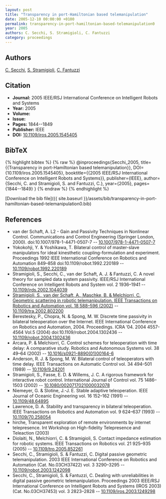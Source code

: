 ```yaml
---
layout: post
title: "Transparency in port-Hamiltonian based telemanipulation"
date: 2005-12-10 00:00:00 +0100
permalink: transparency-in-port-hamiltonian-based-telemanipulation0
year: 2005
authors: C. Secchi, S. Stramigioli, C. Fantuzzi
category: proceedings
---
```

 
## Authors
[C. Secchi](authors/cristian-secchi), [S. Stramigioli](authors/stefano-stramigioli), [C. Fantuzzi](authors/cesare-fantuzzi)
 
## Citation
- **Journal:** 2005 IEEE/RSJ International Conference on Intelligent Robots and Systems
- **Year:** 2005
- **Volume:** 
- **Issue:** 
- **Pages:** 1844--1849
- **Publisher:** IEEE
- **DOI:** [10.1109/iros.2005.1545405](https://doi.org/10.1109/iros.2005.1545405)
 
## BibTeX
{% highlight bibtex %}
{% raw %}
@inproceedings{Secchi_2005,
  title={{Transparency in port-Hamiltonian based telemanipulation}},
  DOI={10.1109/iros.2005.1545405},
  booktitle={{2005 IEEE/RSJ International Conference on Intelligent Robots and Systems}},
  publisher={IEEE},
  author={Secchi, C. and Stramigioli, S. and Fantuzzi, C.},
  year={2005},
  pages={1844--1849}
}
{% endraw %}
{% endhighlight %}
 
[Download the bib file]({{ site.baseurl }}/assets/bib/transparency-in-port-hamiltonian-based-telemanipulation0.bib)
 
## References
- van der Schaft, A. L2 - Gain and Passivity Techniques in Nonlinear Control. Communications and Control Engineering (Springer London, 2000). doi:10.1007/978-1-4471-0507-7 -- [10.1007/978-1-4471-0507-7](https://doi.org/10.1007/978-1-4471-0507-7)
- Yokokohji, Y. & Yoshikawa, T. Bilateral control of master-slave manipulators for ideal kinesthetic coupling-formulation and experiment. Proceedings 1992 IEEE International Conference on Robotics and Automation 849–858 doi:10.1109/robot.1992.220189 -- [10.1109/robot.1992.220189](https://doi.org/10.1109/robot.1992.220189)
- Stramigioli, S., Secchi, C., van der Schaft, A. J. & Fantuzzi, C. A novel theory for sampled data system passivity. IEEE/RSJ International Conference on Intelligent Robots and System vol. 2 1936–1941 -- [10.1109/irds.2002.1044039](https://doi.org/10.1109/irds.2002.1044039)
- [Stramigioli, S., van der Schaft, A., Maschke, B. & Melchiorri, C. Geometric scattering in robotic telemanipulation. IEEE Transactions on Robotics and Automation vol. 18 588–596 (2002)](geometric-scattering-in-robotic-telemanipulation) -- [10.1109/tra.2002.802200](https://doi.org/10.1109/tra.2002.802200)
- Berestesky, P., Chopra, N. & Spong, M. W. Discrete time passivity in bilateral teleoperation over the Internet. IEEE International Conference on Robotics and Automation, 2004. Proceedings. ICRA ’04. 2004 4557-4564 Vol.5 (2004) doi:10.1109/robot.2004.1302436 -- [10.1109/robot.2004.1302436](https://doi.org/10.1109/robot.2004.1302436)
- Arcara, P. & Melchiorri, C. Control schemes for teleoperation with time delay: A comparative study. Robotics and Autonomous Systems vol. 38 49–64 (2002) -- [10.1016/s0921-8890(01)00164-6](https://doi.org/10.1016/s0921-8890(01)00164-6)
- Anderson, R. J. & Spong, M. W. Bilateral control of teleoperators with time delay. IEEE Transactions on Automatic Control vol. 34 494–501 (1989) -- [10.1109/9.24201](https://doi.org/10.1109/9.24201)
- Stramigioli, S., Fasse, E. D. & Willems, J. C. A rigorous framework for interactive robot control. International Journal of Control vol. 75 1486–1503 (2002) -- [10.1080/0020717021000032078](https://doi.org/10.1080/0020717021000032078)
- Niemeyer, G. & Slotine, J.-J. E. Stable adaptive teleoperation. IEEE Journal of Oceanic Engineering vol. 16 152–162 (1991) -- [10.1109/48.64895](https://doi.org/10.1109/48.64895)
- Lawrence, D. A. Stability and transparency in bilateral teleoperation. IEEE Transactions on Robotics and Automation vol. 9 624–637 (1993) -- [10.1109/70.258054](https://doi.org/10.1109/70.258054)
- hirche, Transparent exploration of remote environments by internet telepresence. Int Workshop on High-fidelity Telepresence and Teleaction (2003)
- Diolaiti, N., Melchiorri, C. & Stramigioli, S. Contact impedance estimation for robotic systems. IEEE Transactions on Robotics vol. 21 925–935 (2005) -- [10.1109/tro.2005.852261](https://doi.org/10.1109/tro.2005.852261)
- Secchi, C., Stramigioli, S. & Fantuzzi, C. Digital passive geometric telemanipulation. 2003 IEEE International Conference on Robotics and Automation (Cat. No.03CH37422) vol. 3 3290–3295 -- [10.1109/robot.2003.1242098](https://doi.org/10.1109/robot.2003.1242098)
- Secchi, C., Stramigioli, S. & Fantuzzi, C. Dealing with unreliabilities in digital passive geometric telemanipulation. Proceedings 2003 IEEE/RSJ International Conference on Intelligent Robots and Systems (IROS 2003) (Cat. No.03CH37453) vol. 3 2823–2828 -- [10.1109/iros.2003.1249298](https://doi.org/10.1109/iros.2003.1249298)

